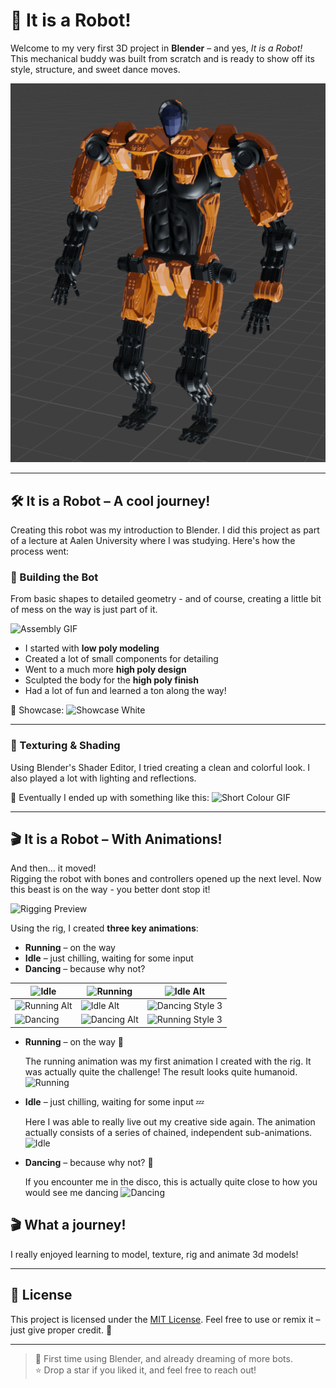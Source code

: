 # 🤖 It is a Robot!

Welcome to my very first 3D project in **Blender** – and yes, *It is a Robot!*  
This mechanical buddy was built from scratch and is ready to show off its style, structure, and sweet dance moves.

![Robo Front View](media/img/Robo_Colour_Full_Front_View_Lighting.png)

---

## 🛠️ It is a Robot – A cool journey!

Creating this robot was my introduction to Blender. I did this project as part of a lecture at Aalen University
where I was studying. Here's how the process went:

### 🧩 Building the Bot
From basic shapes to detailed geometry - and of course, creating a little bit of mess on the way is just part of it.

![Assembly GIF](media/gifs/Blender_Robo_SingleParts.gif)

- I started with **low poly modeling**
- Created a lot of small components for detailing
- Went to a much more **high poly design**
- Sculpted the body for the **high poly finish**
- Had a lot of fun and learned a ton along the way!

🎥 Showcase:
![Showcase White](media/gifs/Robo_Showcase_White.gif)

---

### 🎨 Texturing & Shading

Using Blender's Shader Editor, I tried creating a clean and colorful look.
I also played a lot with lighting and reflections.

📸 Eventually I ended up with something like this:
![Short Colour GIF](media/gifs/Robo_Short_Showcase_Colour.gif)

---

## 🎬 It is a Robot – With Animations!

And then... it moved!  
Rigging the robot with bones and controllers opened up the next level.
Now this beast is on the way - you better dont stop it!

![Rigging Preview](media/gifs/Blender_Robo_White.gif)

Using the rig, I created **three key animations**:

- **Running** – on the way
- **Idle** – just chilling, waiting for some input
- **Dancing** – because why not?

| ![Idle](media/gifs/idle/Robo_Idle_Colour_Front_View.gif)          | ![Running](media/gifs/walk/Robo_Walking_Black_Grid_Front_View.gif) | ![Idle Alt](media/gifs/idle/Robo_Idle_White_Front_View.gif)               |
|-------------------------------------------------------------------|--------------------------------------------------------------------|---------------------------------------------------------------------------|
| ![Running Alt](media/gifs/walk/Robo_Walking_White_Front_View.gif) | ![Idle Alt](media/gifs/idle/Robo_Idle_White_Front_View.gif)        | ![Dancing Style 3](media/gifs/dance/Robo_Dance_White_Grid_Front_View.gif) |
| ![Dancing](media/gifs/dance/Robo_Dance_Black_Grid_Front_View.gif) | ![Dancing Alt](media/gifs/dance/Robo_Dance_Color_Front_View.gif)   | ![Running Style 3](media/gifs/walk/Robo_Walking_White_Top_View.gif)       |

- **Running** – on the way 🏃

   The running animation was my first animation I created with the rig. It was actually quite the challenge! The result looks quite humanoid.
  ![Running](media/gifs/walk/Robo_Walking_Black_Grid_Front_View.gif)

- **Idle** – just chilling, waiting for some input 💤

  Here I was able to really live out my creative side again. The animation actually consists of a series of chained, independent sub-animations.
  ![Idle](media/gifs/idle/Robo_Idle_Colour_Front_View.gif)
- **Dancing** – because why not? 🕺

   If you encounter me in the disco, this is actually quite close to how you would see me dancing
  ![Dancing](media/gifs/dance/Robo_Dance_Black_Grid_Front_View.gif)

## 🎬 What a journey!
I really enjoyed learning to model, texture, rig and animate 3d models!

---

## 📜 License

This project is licensed under the [MIT License](LICENSE).
Feel free to use or remix it – just give proper credit. 🤝

---

> 🧠 First time using Blender, and already dreaming of more bots.  
> ⭐ Drop a star if you liked it, and feel free to reach out!

